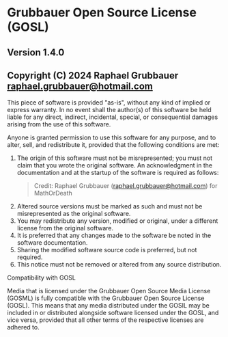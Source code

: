 # Grubbauer Open Source License (GOSL)

## Version 1.4.0

## Copyright (C) 2024 Raphael Grubbauer [<raphael.grubbauer@hotmail.com>](mailto:raphael.grubbauer@hotmail.com)

This piece of software is provided "as-is", without any kind of implied or
express warranty. In no event shall the author(s) of this software be
held liable for any direct, indirect, incidental, special, or consequential
damages arising from the use of this software.

Anyone is granted permission to use this software for any purpose, and to alter,
sell, and redistribute it, provided that the following conditions are met:

1. The origin of this software must not be misrepresented; you must not claim
   that you wrote the original software. An acknowledgment in the documentation
   and at the startup of the software is required as follows:
   > Credit: Raphael Grubbauer (<raphael.grubbauer@hotmail.com>) for
   > MathOrDeath
2. Altered source versions must be marked as such and must not be misrepresented
   as the original software.
3. You may redistribute any version, modified or original, under a different
   license from the original software.
4. It is preferred that any changes made to the software be noted in the software
   documentation.
5. Sharing the modified software source code is preferred, but not required.
6. This notice must not be removed or altered from any source distribution.

Compatibility with GOSL

Media that is licensed under the Grubbauer Open Source Media License (GOSML)
is fully compatible with the Grubbauer Open Source License (GOSL). This means
that any media distributed under the GOSIL may be included in or distributed
alongside software licensed under the GOSL, and vice versa, provided that all
other terms of the respective licenses are adhered to.
